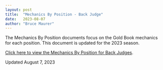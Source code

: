 ```yaml
---
layout: post
title:  "Mechanics By Position - Back Judge"
date:   2023-08-07
author: "Bruce Maurer"
---
```


The Mechanics By Position documents focus on the Gold Book mechanics for each
position. This document is updated for the 2023 season.

[Click here to view the Mechanics By Position for Back
Judges](https://storage.googleapis.com/ohsaa-websites/mechanics/2023%20Mechanics%20by%20Position%20-%20BJ.pdf).

Updated August 7, 2023
